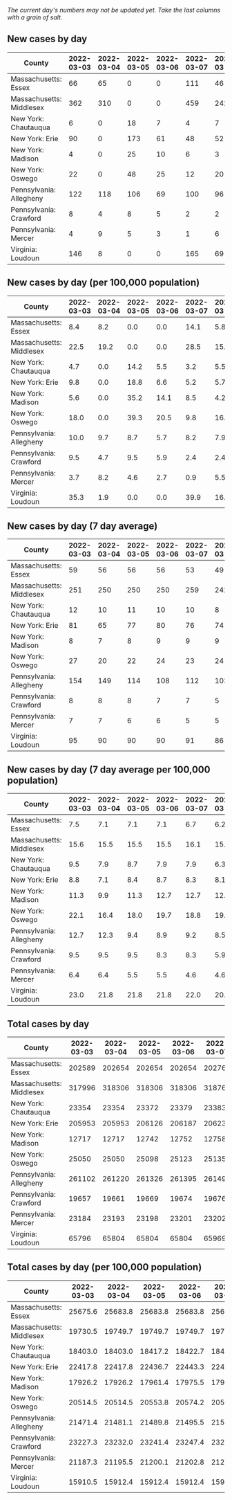 _The current day's numbers may not be updated yet. Take the last columns with a grain of salt._
## New cases by day

| County | 2022-03-03 | 2022-03-04 | 2022-03-05 | 2022-03-06 | 2022-03-07 | 2022-03-08 | 2022-03-09 |
| --- | --- | --- | --- | --- | --- | --- | --- |
| Massachusetts: Essex | 66 | 65 | 0 | 0 | 111 | 46 |  |
| Massachusetts: Middlesex | 362 | 310 | 0 | 0 | 459 | 242 |  |
| New York: Chautauqua | 6 | 0 | 18 | 7 | 4 | 7 |  |
| New York: Erie | 90 | 0 | 173 | 61 | 48 | 52 |  |
| New York: Madison | 4 | 0 | 25 | 10 | 6 | 3 |  |
| New York: Oswego | 22 | 0 | 48 | 25 | 12 | 20 |  |
| Pennsylvania: Allegheny | 122 | 118 | 106 | 69 | 100 | 96 | 68 |
| Pennsylvania: Crawford | 8 | 4 | 8 | 5 | 2 | 2 | 6 |
| Pennsylvania: Mercer | 4 | 9 | 5 | 3 | 1 | 6 | 4 |
| Virginia: Loudoun | 146 | 8 | 0 | 0 | 165 | 69 |  |

## New cases by day (per 100,000 population)

| County | 2022-03-03 | 2022-03-04 | 2022-03-05 | 2022-03-06 | 2022-03-07 | 2022-03-08 | 2022-03-09 |
| --- | --- | --- | --- | --- | --- | --- | --- |
| Massachusetts: Essex | 8.4 | 8.2 | 0.0 | 0.0 | 14.1 | 5.8 |  |
| Massachusetts: Middlesex | 22.5 | 19.2 | 0.0 | 0.0 | 28.5 | 15.0 |  |
| New York: Chautauqua | 4.7 | 0.0 | 14.2 | 5.5 | 3.2 | 5.5 |  |
| New York: Erie | 9.8 | 0.0 | 18.8 | 6.6 | 5.2 | 5.7 |  |
| New York: Madison | 5.6 | 0.0 | 35.2 | 14.1 | 8.5 | 4.2 |  |
| New York: Oswego | 18.0 | 0.0 | 39.3 | 20.5 | 9.8 | 16.4 |  |
| Pennsylvania: Allegheny | 10.0 | 9.7 | 8.7 | 5.7 | 8.2 | 7.9 | 5.6 |
| Pennsylvania: Crawford | 9.5 | 4.7 | 9.5 | 5.9 | 2.4 | 2.4 | 7.1 |
| Pennsylvania: Mercer | 3.7 | 8.2 | 4.6 | 2.7 | 0.9 | 5.5 | 3.7 |
| Virginia: Loudoun | 35.3 | 1.9 | 0.0 | 0.0 | 39.9 | 16.7 |  |

## New cases by day (7 day average)

| County | 2022-03-03 | 2022-03-04 | 2022-03-05 | 2022-03-06 | 2022-03-07 | 2022-03-08 | 2022-03-09 |
| --- | --- | --- | --- | --- | --- | --- | --- |
| Massachusetts: Essex | 59 | 56 | 56 | 56 | 53 | 49 |  |
| Massachusetts: Middlesex | 251 | 250 | 250 | 250 | 259 | 242 |  |
| New York: Chautauqua | 12 | 10 | 11 | 10 | 10 | 8 |  |
| New York: Erie | 81 | 65 | 77 | 80 | 76 | 74 |  |
| New York: Madison | 8 | 7 | 8 | 9 | 9 | 9 |  |
| New York: Oswego | 27 | 20 | 22 | 24 | 23 | 24 |  |
| Pennsylvania: Allegheny | 154 | 149 | 114 | 108 | 112 | 103 | 97 |
| Pennsylvania: Crawford | 8 | 8 | 8 | 7 | 7 | 5 | 5 |
| Pennsylvania: Mercer | 7 | 7 | 6 | 6 | 5 | 5 | 5 |
| Virginia: Loudoun | 95 | 90 | 90 | 90 | 91 | 86 |  |

## New cases by day (7 day average per 100,000 population)

| County | 2022-03-03 | 2022-03-04 | 2022-03-05 | 2022-03-06 | 2022-03-07 | 2022-03-08 | 2022-03-09 |
| --- | --- | --- | --- | --- | --- | --- | --- |
| Massachusetts: Essex | 7.5 | 7.1 | 7.1 | 7.1 | 6.7 | 6.2 |  |
| Massachusetts: Middlesex | 15.6 | 15.5 | 15.5 | 15.5 | 16.1 | 15.0 |  |
| New York: Chautauqua | 9.5 | 7.9 | 8.7 | 7.9 | 7.9 | 6.3 |  |
| New York: Erie | 8.8 | 7.1 | 8.4 | 8.7 | 8.3 | 8.1 |  |
| New York: Madison | 11.3 | 9.9 | 11.3 | 12.7 | 12.7 | 12.7 |  |
| New York: Oswego | 22.1 | 16.4 | 18.0 | 19.7 | 18.8 | 19.7 |  |
| Pennsylvania: Allegheny | 12.7 | 12.3 | 9.4 | 8.9 | 9.2 | 8.5 | 8.0 |
| Pennsylvania: Crawford | 9.5 | 9.5 | 9.5 | 8.3 | 8.3 | 5.9 | 5.9 |
| Pennsylvania: Mercer | 6.4 | 6.4 | 5.5 | 5.5 | 4.6 | 4.6 | 4.6 |
| Virginia: Loudoun | 23.0 | 21.8 | 21.8 | 21.8 | 22.0 | 20.8 |  |

## Total cases by day

| County | 2022-03-03 | 2022-03-04 | 2022-03-05 | 2022-03-06 | 2022-03-07 | 2022-03-08 | 2022-03-09 |
| --- | --- | --- | --- | --- | --- | --- | --- |
| Massachusetts: Essex | 202589 | 202654 | 202654 | 202654 | 202765 | 202811 |  |
| Massachusetts: Middlesex | 317996 | 318306 | 318306 | 318306 | 318765 | 319007 |  |
| New York: Chautauqua | 23354 | 23354 | 23372 | 23379 | 23383 | 23390 |  |
| New York: Erie | 205953 | 205953 | 206126 | 206187 | 206235 | 206287 |  |
| New York: Madison | 12717 | 12717 | 12742 | 12752 | 12758 | 12761 |  |
| New York: Oswego | 25050 | 25050 | 25098 | 25123 | 25135 | 25155 |  |
| Pennsylvania: Allegheny | 261102 | 261220 | 261326 | 261395 | 261495 | 261591 | 261659 |
| Pennsylvania: Crawford | 19657 | 19661 | 19669 | 19674 | 19676 | 19678 | 19684 |
| Pennsylvania: Mercer | 23184 | 23193 | 23198 | 23201 | 23202 | 23208 | 23212 |
| Virginia: Loudoun | 65796 | 65804 | 65804 | 65804 | 65969 | 66038 |  |

## Total cases by day (per 100,000 population)

| County | 2022-03-03 | 2022-03-04 | 2022-03-05 | 2022-03-06 | 2022-03-07 | 2022-03-08 | 2022-03-09 |
| --- | --- | --- | --- | --- | --- | --- | --- |
| Massachusetts: Essex | 25675.6 | 25683.8 | 25683.8 | 25683.8 | 25697.9 | 25703.7 |  |
| Massachusetts: Middlesex | 19730.5 | 19749.7 | 19749.7 | 19749.7 | 19778.2 | 19793.2 |  |
| New York: Chautauqua | 18403.0 | 18403.0 | 18417.2 | 18422.7 | 18425.9 | 18431.4 |  |
| New York: Erie | 22417.8 | 22417.8 | 22436.7 | 22443.3 | 22448.5 | 22454.2 |  |
| New York: Madison | 17926.2 | 17926.2 | 17961.4 | 17975.5 | 17984.0 | 17988.2 |  |
| New York: Oswego | 20514.5 | 20514.5 | 20553.8 | 20574.2 | 20584.1 | 20600.4 |  |
| Pennsylvania: Allegheny | 21471.4 | 21481.1 | 21489.8 | 21495.5 | 21503.7 | 21511.6 | 21517.2 |
| Pennsylvania: Crawford | 23227.3 | 23232.0 | 23241.4 | 23247.4 | 23249.7 | 23252.1 | 23259.2 |
| Pennsylvania: Mercer | 21187.3 | 21195.5 | 21200.1 | 21202.8 | 21203.8 | 21209.2 | 21212.9 |
| Virginia: Loudoun | 15910.5 | 15912.4 | 15912.4 | 15912.4 | 15952.3 | 15969.0 |  |
